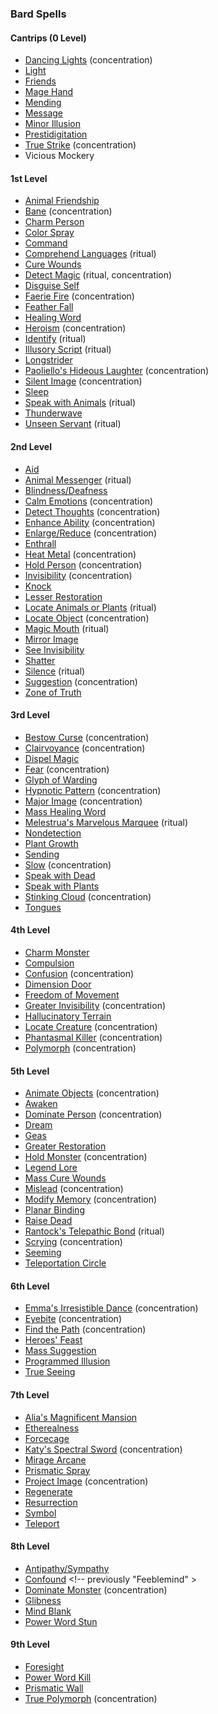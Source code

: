 ### Bard Spells
<!-- Since Bards have ritual casting, all ritual spells are marked as such. -->

#### Cantrips (0 Level)

- [Dancing Lights](#Dancing_Lights_dancing_lights) (concentration)
- [Light](#Light_light)
- [Friends](#Friends_friends)
- [Mage Hand](#Mage_Hand_mage_hand)
- [Mending](#Mending_mending)
- [Message](#Message_message)
- [Minor Illusion](#Minor_Illusion_minor_illusion)
- [Prestidigitation](#Prestidigitation_prestidigitation)
- [True Strike](#True_Strike_true_strike) (concentration)
- Vicious Mockery

#### 1st Level

- [Animal Friendship](#Animal_Friendship_animal_friendship)
- [Bane](#Bane_bane) (concentration)
- [Charm Person](#Charm_Person_charm_person)
- [Color Spray](#Color_Spray_color_spray)
- [Command](#Command_command)
- [Comprehend Languages](#Comprehend_Languages_comprehend_languages) (ritual)
- [Cure Wounds](#Cure_Wounds_cure_wounds)
- [Detect Magic](#Detect_Magic_detect_magic) (ritual, concentration)
- [Disguise Self](#Disguise_Self_disguise_self)
- [Faerie Fire](#Faerie_Fire_faerie_fire) (concentration)
- [Feather Fall](#Feather_Fall_feather_fall)
- [Healing Word](#Healing_Word_healing_word)
- [Heroism](#Heroism_heroism) (concentration)
- [Identify](#Identify_identify) (ritual)
- [Illusory Script](#Illusory_Script_illusory_script) (ritual)
- [Longstrider](#Longstrider_longstrider)
- [Paoliello's Hideous Laughter](#Paoliellos_Hideous_Laughter_paoliellos_hideous_laughter) <!-- previously "Hideous Laughter" --> (concentration)
- [Silent Image](#Silent_Image_silent_image) (concentration)
- [Sleep](#Sleep_sleep)
- [Speak with Animals](#Speak_with_Animals_speak_with_animals) (ritual)
- [Thunderwave](#Thunderwave_thunderwave)
- [Unseen Servant](#Unseen_Servant_unseen_servant) (ritual)

#### 2nd Level

- [Aid](#Aid_aid)
- [Animal Messenger](#Animal_Messenger_animal_messenger) (ritual)
- [Blindness/Deafness](#Blindness_Deafness_blindnessdeafness)
- [Calm Emotions](#Calm_Emotions_calm_emotions) (concentration)
- [Detect Thoughts](#Detect_Thoughts_detect_thoughts) (concentration)
- [Enhance Ability](#Enhance_Ability_enhance_ability) (concentration)
- [Enlarge/Reduce](#Enlarge_Reduce_enlargereduce) (concentration)
- [Enthrall](#Enthrall_enthrall)
- [Heat Metal](#Heat_Metal_heat_metal) (concentration)
- [Hold Person](#Hold_Person_hold_person) (concentration)
- [Invisibility](#Invisibility_invisibility) (concentration)
- [Knock](#Knock_knock)
- [Lesser Restoration](#Lesser_Restoration_lesser_restoration)
- [Locate Animals or Plants](#Locate_Animals_or_Plants_locate_animals_or_plants) (ritual)
- [Locate Object](#Locate_Object_locate_object) (concentration)
- [Magic Mouth](#Magic_Mouth_magic_mouth) (ritual)
- [Mirror Image](#Mirror_Image_mirror_image)
- [See Invisibility](#See_Invisibility_see_invisibility)
- [Shatter](#Shatter_shatter)
- [Silence](#Silence_silence) (ritual)
- [Suggestion](#Suggestion_suggestion) (concentration)
- [Zone of Truth](#Zone_of_Truth_zone_of_truth)

#### 3rd Level

- [Bestow Curse](#Bestow_Curse_bestow_curse) (concentration)
- [Clairvoyance](#Clairvoyance_clairvoyance) (concentration)
- [Dispel Magic](#Dispel_Magic_dispel_magic)
- [Fear](#Fear_fear) (concentration)
- [Glyph of Warding](#Glyph_of_Warding_glyph_of_warding)
- [Hypnotic Pattern](#Hypnotic_Pattern_hypnotic_pattern) (concentration)
- [Major Image](#Major_Image_major_image) (concentration)
- [Mass Healing Word](#Mass_Healing_Word_mass_healing_word)
- [Melestrua's Marvelous Marquee](#Melestruas_Marvelous_Marquee_melestruas_marvelous_marquee) <!-- previously "Tiny Hut" --> (ritual)
- [Nondetection](#Nondetection_nondetection)
- [Plant Growth](#Plant_Growth_plant_growth)
- [Sending](#Sending_sending)
- [Slow](#Slow_slow) (concentration)
- [Speak with Dead](#Speak_with_Dead_speak_with_dead)
- [Speak with Plants](#Speak_with_Plants_speak_with_plants)
- [Stinking Cloud](#Stinking_Cloud_stinking_cloud) (concentration)
- [Tongues](#Tongues_tongues)

#### 4th Level

- [Charm Monster](#Charm_Monster_charm_monster)
- [Compulsion](#Compulsion_compulsion)
- [Confusion](#Confusion_confusion) (concentration)
- [Dimension Door](#Dimension_Door_dimension_door)
- [Freedom of Movement](#Freedom_of_Movement_freedom_of_movement)
- [Greater Invisibility](#Greater_Invisibility_greater_invisibility) (concentration)
- [Hallucinatory Terrain](#Hallucinatory_Terrain_hallucinatory_terrain)
- [Locate Creature](#Locate_Creature_locate_creature) (concentration)
- [Phantasmal Killer](#Phantasmal_Killer_phantasmal_killer) (concentration)
- [Polymorph](#Polymorph_polymorph) (concentration)

#### 5th Level

- [Animate Objects](#Animate_Objects_animate_objects) (concentration)
- [Awaken](#Awaken_awaken)
- [Dominate Person](#Dominate_Person_dominate_person) (concentration)
- [Dream](#Dream)
- [Geas](#Geas_geas)
- [Greater Restoration](#Greater_Restoration_greater_restoration)
- [Hold Monster](#Hold_Monster_hold_monster) (concentration)
- [Legend Lore](#Legend_Lore_legend_lore)
- [Mass Cure Wounds](#Mass_Cure_Wounds_mass_cure_wounds)
- [Mislead](#Mislead_mislead) (concentration)
- [Modify Memory](#Modify_Memory_modify_memory) (concentration)
- [Planar Binding](#Planar_Binding_planar_binding)
- [Raise Dead](#Raise_Dead_raise_dead)
- [Rantock's Telepathic Bond](#Rantocks_Telepathic_Bond_rantocks_telepathic_bond) <!-- previously "Telepathic Bond" --> (ritual)
- [Scrying](#Scrying_scrying) (concentration)
- [Seeming](#Seeming_seeming)
- [Teleportation Circle](#Teleportation_Circle_teleportation_circle)

#### 6th Level

- [Emma's Irresistible Dance](#Emmas_Irresistible_Dance_emmas_irresistible_dance) <!-- previously "Irresistible Dance" --> (concentration)
- [Eyebite](#Eyebite_eyebite) (concentration)
- [Find the Path](#Find_the_Path_find_the_path) (concentration)
- [Heroes' Feast](#Heroes_Feast_heroes_feast)
- [Mass Suggestion](#Mass_Suggestion_mass_suggestion)
- [Programmed Illusion](#Programmed_Illusion_programmed_illusion)
- [True Seeing](#True_Seeing_true_seeing)

#### 7th Level

- [Alia's Magnificent Mansion](#Alias_Magnificent_Mansion_alias_magnificent_mansion) <!-- previously "Magnificent Mansion" -->
- [Etherealness](#Etherealness_etherealness)
- [Forcecage](#Forcecage_forcecage)
- [Katy's Spectral Sword](#Katys_Spectral_Sword_katys_spectral_sword) <!-- previously "Arcane Sword" --> (concentration)
- [Mirage Arcane](#Mirage_Arcane_mirage_arcane)
- [Prismatic Spray](#Prismatic_Spray_prismatic_spray)
- [Project Image](#Project_Image_project_image) (concentration)
- [Regenerate](#Regenerate_regenerate)
- [Resurrection](#Resurrection_resurrection)
- [Symbol](#Symbol_symbol)
- [Teleport](#Teleport_teleport)

#### 8th Level

<!-- spell-checker:words Feeblemind -->
- [Antipathy/Sympathy](#Antipathy_Sympathy_antipathysympathy)
- [Confound](#Confound_confound) <!-- previously "Feeblemind" >
- [Dominate Monster](#Dominate_Monster_dominate_monster) (concentration)
- [Glibness](#Glibness_glibness)
- [Mind Blank](#Mind_Blank_mind_blank)
- [Power Word Stun](#Power_Word_Stun_power_word_stun)

#### 9th Level

- [Foresight](#Foresight_foresight)
- [Power Word Kill](#Power_Word_Kill_power_word_kill)
- [Prismatic Wall](#Prismatic_Wall_prismatic_wall)
- [True Polymorph](#True_Polymorph_true_polymorph) (concentration)

